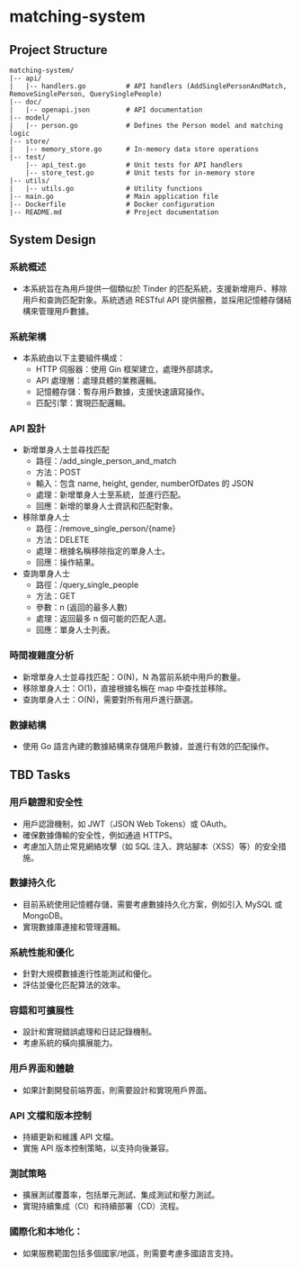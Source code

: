 # matching-system

## Project Structure
```
matching-system/
|-- api/
|   |-- handlers.go          # API handlers (AddSinglePersonAndMatch, RemoveSinglePerson, QuerySinglePeople)
|-- doc/
|   |-- openapi.json         # API documentation
|-- model/
|   |-- person.go            # Defines the Person model and matching logic
|-- store/
|   |-- memory_store.go      # In-memory data store operations
|-- test/
    |-- api_test.go          # Unit tests for API handlers
    |-- store_test.go        # Unit tests for in-memory store
|-- utils/
|   |-- utils.go             # Utility functions
|-- main.go                  # Main application file
|-- Dockerfile               # Docker configuration
|-- README.md                # Project documentation
```

## System Design
### 系統概述
* 本系統旨在為用戶提供一個類似於 Tinder 的匹配系統，支援新增用戶、移除用戶和查詢匹配對象。系統透過 RESTful API 提供服務，並採用記憶體存儲結構來管理用戶數據。

### 系統架構
* 本系統由以下主要組件構成：
    * HTTP 伺服器：使用 Gin 框架建立，處理外部請求。
    * API 處理層：處理具體的業務邏輯。
    * 記憶體存儲：暫存用戶數據，支援快速讀寫操作。
    * 匹配引擎：實現匹配邏輯。

### API 設計
* 新增單身人士並尋找匹配
    * 路徑：/add_single_person_and_match
    * 方法：POST
    * 輸入：包含 name, height, gender, numberOfDates 的 JSON
    * 處理：新增單身人士至系統，並進行匹配。
    * 回應：新增的單身人士資訊和匹配對象。
* 移除單身人士
    * 路徑：/remove_single_person/{name}
    * 方法：DELETE
    * 處理：根據名稱移除指定的單身人士。
    * 回應：操作結果。
* 查詢單身人士
    * 路徑：/query_single_people
    * 方法：GET
    * 參數：n (返回的最多人數)
    * 處理：返回最多 n 個可能的匹配人選。
    * 回應：單身人士列表。

### 時間複雜度分析
* 新增單身人士並尋找匹配：O(N)，N 為當前系統中用戶的數量。
* 移除單身人士：O(1)，直接根據名稱在 map 中查找並移除。
* 查詢單身人士：O(N)，需要對所有用戶進行篩選。

### 數據結構
* 使用 Go 語言內建的數據結構來存儲用戶數據，並進行有效的匹配操作。

## TBD Tasks
### 用戶驗證和安全性
* 用戶認證機制，如 JWT（JSON Web Tokens）或 OAuth。
* 確保數據傳輸的安全性，例如通過 HTTPS。
* 考慮加入防止常見網絡攻擊（如 SQL 注入、跨站腳本（XSS）等）的安全措施。
### 數據持久化
* 目前系統使用記憶體存儲，需要考慮數據持久化方案，例如引入 MySQL 或 MongoDB。
* 實現數據庫連接和管理邏輯。
### 系統性能和優化
* 針對大規模數據進行性能測試和優化。
* 評估並優化匹配算法的效率。
### 容錯和可擴展性
* 設計和實現錯誤處理和日誌記錄機制。
* 考慮系統的橫向擴展能力。
### 用戶界面和體驗
* 如果計劃開發前端界面，則需要設計和實現用戶界面。
### API 文檔和版本控制
* 持續更新和維護 API 文檔。
* 實施 API 版本控制策略，以支持向後兼容。
### 測試策略
* 擴展測試覆蓋率，包括單元測試、集成測試和壓力測試。
* 實現持續集成（CI）和持續部署（CD）流程。
### 國際化和本地化：
* 如果服務範圍包括多個國家/地區，則需要考慮多國語言支持。